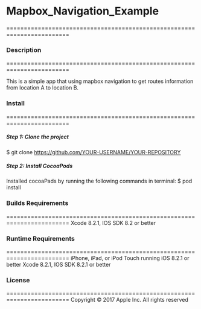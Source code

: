 
# Mapbox_Navigation_Example
========================================================================

### Description 
========================================================================

This is a simple app that using mapbox navigation to get routes information from location A to location B. 

### Install

========================================================================

##### Step 1: Clone the project
  $ git clone https://github.com/YOUR-USERNAME/YOUR-REPOSITORY

##### Step 2: Install CocoaPods

  Installed cocoaPads by running the following commands in terminal:
  $ pod install

### Builds Requirements 

========================================================================
Xcode 8.2.1,  IOS SDK 8.2 or better

 
### Runtime Requirements

========================================================================
iPhone, iPad, or iPod Touch running iOS 8.2.1 or better Xcode 8.2.1,  IOS SDK 8.2.1 or better
 
### License
========================================================================
Copyright © 2017 Apple Inc. All rights reserved

